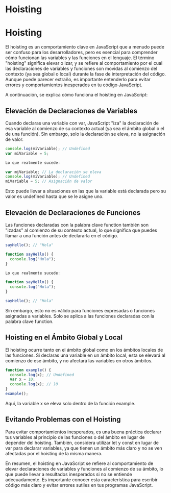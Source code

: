 # Hoisting

# Hoisting

El hoisting es un comportamiento clave en JavaScript que a menudo puede ser confuso para los desarrolladores, pero es esencial para comprender cómo funcionan las variables y las funciones en el lenguaje. El término "hoisting" significa elevar o izar, y se refiere al comportamiento por el cual las declaraciones de variables y funciones son movidas al comienzo del contexto (ya sea global o local) durante la fase de interpretación del código. Aunque puede parecer extraño, es importante entenderlo para evitar errores y comportamientos inesperados en tu código JavaScript.

A continuación, se explica cómo funciona el hoisting en JavaScript:

## Elevación de Declaraciones de Variables

Cuando declaras una variable con var, JavaScript "iza" la declaración de esa variable al comienzo de su contexto actual (ya sea el ámbito global o el de una función). Sin embargo, solo la declaración se eleva, no la asignación de valor.

```jsx
console.log(miVariable); // Undefined
var miVariable = 5;

Lo que realmente sucede:

var miVariable; // La declaración se eleva
console.log(miVariable); // Undefined
miVariable = 5; // Asignación de valor

```

Esto puede llevar a situaciones en las que la variable está declarada pero su valor es undefined hasta que se le asigne uno.

## Elevación de Declaraciones de Funciones

Las funciones declaradas con la palabra clave function también son "izadas" al comienzo de su contexto actual, lo que significa que puedes llamar a una función antes de declararla en el código.

```jsx
sayHello(); // "Hola"

function sayHello() {
  console.log("Hola");
}

Lo que realmente sucede:

function sayHello() {
  console.log("Hola");
}

sayHello(); // "Hola"

```

Sin embargo, esto no es válido para funciones expresadas o funciones asignadas a variables. Solo se aplica a las funciones declaradas con la palabra clave function.

## Hoisting en el Ámbito Global y Local

El hoisting ocurre tanto en el ámbito global como en los ámbitos locales de las funciones. Si declaras una variable en un ámbito local, esta se elevará al comienzo de ese ámbito, y no afectará las variables en otros ámbitos.

```jsx
function example() {
  console.log(x); // Undefined
  var x = 10;
  console.log(x); // 10
}
example();

```

Aquí, la variable x se eleva solo dentro de la función example.

## Evitando Problemas con el Hoisting

Para evitar comportamientos inesperados, es una buena práctica declarar tus variables al principio de las funciones o del ámbito en lugar de depender del hoisting. También, considera utilizar let y const en lugar de var para declarar variables, ya que tienen un ámbito más claro y no se ven afectadas por el hoisting de la misma manera.

En resumen, el hoisting en JavaScript se refiere al comportamiento de elevar declaraciones de variables y funciones al comienzo de su ámbito, lo que puede llevar a resultados inesperados si no se entiende adecuadamente. Es importante conocer esta característica para escribir código más claro y evitar errores sutiles en tus programas JavaScript.